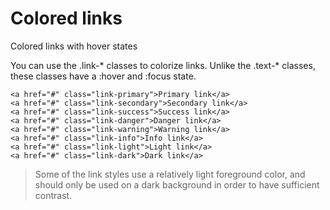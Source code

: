 
# Colored links
Colored links with hover states

You can use the .link-* classes to colorize links. Unlike the .text-* classes, these classes have a :hover and :focus state.

```
<a href="#" class="link-primary">Primary link</a>
<a href="#" class="link-secondary">Secondary link</a>
<a href="#" class="link-success">Success link</a>
<a href="#" class="link-danger">Danger link</a>
<a href="#" class="link-warning">Warning link</a>
<a href="#" class="link-info">Info link</a>
<a href="#" class="link-light">Light link</a>
<a href="#" class="link-dark">Dark link</a>
```

>Some of the link styles use a relatively light foreground color, and should only be used on a dark background in order to have sufficient contrast.